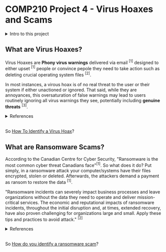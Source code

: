 # COMP210 Project 4 - Virus Hoaxes and Scams

<details>
<summary>Intro to this project</summary>

Hello, welcome to this page! The main page acts as a method of navigation, as well as another way to overview the project requirements. As you can see, I opted to do the multi-page website instead of power points. This submission is built using [GitHub Pages](https://pages.github.com/)! In order to view this submission properly, ensure you are accessing it via the [submitted link](https://kyle-mckay.github.io/COMP210-U4/) to GitHub pages. 

This main page will give you some basic info and point you around. Alternatively, please feel free to use the side bar. You can also review the project requirements in the [About](/desc.md) page.
</details>

## What are Virus Hoaxes?

Virus Hoaxes are **Phony virus warnings** delivered via email <sup>[1]</sup> designed to either upset <sup>[1]</sup> people or convince pepole they need to take action such as deleting crucial operating system files <sup>[2]</sup>. 

In most instances, a virous hoax is of no real threat to the user or their system if either unactioned or ignored. That said, while they are annoyances, this oversaturation of false warnings may lead to users routinely ignoring all virus warnings they see, potentially including **genuine threats** <sup>[3]</sup>.

<details>
<summary>References</summary>

1. [Virus Hoaxes (PC Mag)](https://www.pcmag.com/encyclopedia/term/virus-hoaxes) - *Paragraph 1, Sentence 1*
1. [Virus Hoaxes (PC Mag)](https://www.pcmag.com/encyclopedia/term/virus-hoaxes) - *Paragraph 2, Sentence 1-2*
1. [Characteristics of Viruses and Virus Hoaxes (SMU)](https://www.smu.edu/oit/infosec/resources/virus) - *Paragraph 2, Sentence 3*

</details><br>

So [How To Identify a Virus Hoax](/how-to-hoax.md)?

## What are Ransomware Scams?

According to the Canadian Centre for Cyber Security, "Ransomware is the most common cyber threat Canadians face"<sup>[1]</sup>. So what does it do? Put simply, in a ransomware attack your computer/systems have their files encrypted, stolen or deleted. Afterwards, the attackers demand a payment as ransom to restore the data <sup>[1]</sup>.

"Ransomware incidents can severely impact business processes and leave organizations without the data they need to operate and deliver mission-critical services. The economic and reputational impacts of ransomware incidents, throughout the initial disruption and, at times, extended recovery, have also proven challenging for organizations large and small. Apply these tips and practices to avoid attack." <sup>[2]</sup>

<details>
<summary>References</summary>

1. [Canadian Center for Cyber Security](https://www.cyber.gc.ca/en/guidance/ransomware#defn-cyber-threat) - *Paragraph 1-2*
1. [Cybersecurity and Infrastructure Security Agency](https://www.cisa.gov/stopransomware) - *Tips and Guidance*

</details><br>

So [How do you identify a ransomware scam](/how-to-ransom.md)?

